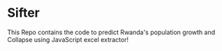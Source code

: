 # Sifter

This Repo contains the code to predict Rwanda's population growth and Collapse using JavaScript excel extractor!
